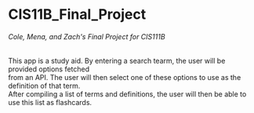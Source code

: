 # CIS11B_Final_Project
###### Cole, Mena, and Zach's Final Project for CIS111B    
 This app is a study aid. By entering a search tearm, the user will be provided options fetched    
 from an API. The user will then select one of these options to use as the definition of that term.    
 After compiling a list of terms and definitions, the user will then be able to use this list as flashcards.
